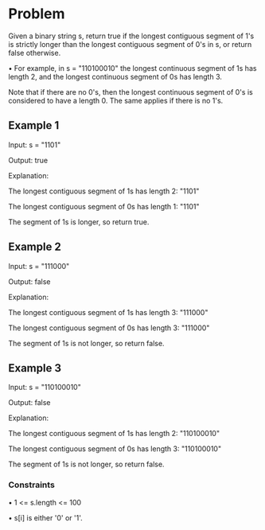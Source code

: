 # Problem

Given a binary string s, return true if the longest contiguous segment of 1's is strictly longer than the longest contiguous segment of 0's in s, or return false otherwise.

• For example, in s = "110100010" the longest continuous segment of 1s has length 2, and the longest continuous segment of 0s has length 3.

Note that if there are no 0's, then the longest continuous segment of 0's is considered to have a length 0. The same applies if there is no 1's.

## Example 1

Input: s = "1101"

Output: true

Explanation:

The longest contiguous segment of 1s has length 2: "1101"

The longest contiguous segment of 0s has length 1: "1101"

The segment of 1s is longer, so return true.

## Example 2

Input: s = "111000"

Output: false

Explanation:

The longest contiguous segment of 1s has length 3: "111000"

The longest contiguous segment of 0s has length 3: "111000"

The segment of 1s is not longer, so return false.

## Example 3

Input: s = "110100010"

Output: false

Explanation:

The longest contiguous segment of 1s has length 2: "110100010"

The longest contiguous segment of 0s has length 3: "110100010"

The segment of 1s is not longer, so return false.

### Constraints

• 1 <= s.length <= 100

• s[i] is either '0' or '1'.
